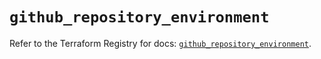 # `github_repository_environment`

Refer to the Terraform Registry for docs: [`github_repository_environment`](https://registry.terraform.io/providers/integrations/github/6.0.1/docs/resources/repository_environment).

